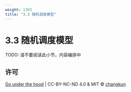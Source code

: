 ```yaml
---
weight: 1303
title: "3.3 随机调度模型"
---
```


# 3.3 随机调度模型

TODO: 请不要阅读此小节，内容编排中


## 许可

[Go under the hood](https://github.com/changkun/go-under-the-hood) | CC-BY-NC-ND 4.0 & MIT &copy; [changkun](https://changkun.de)
